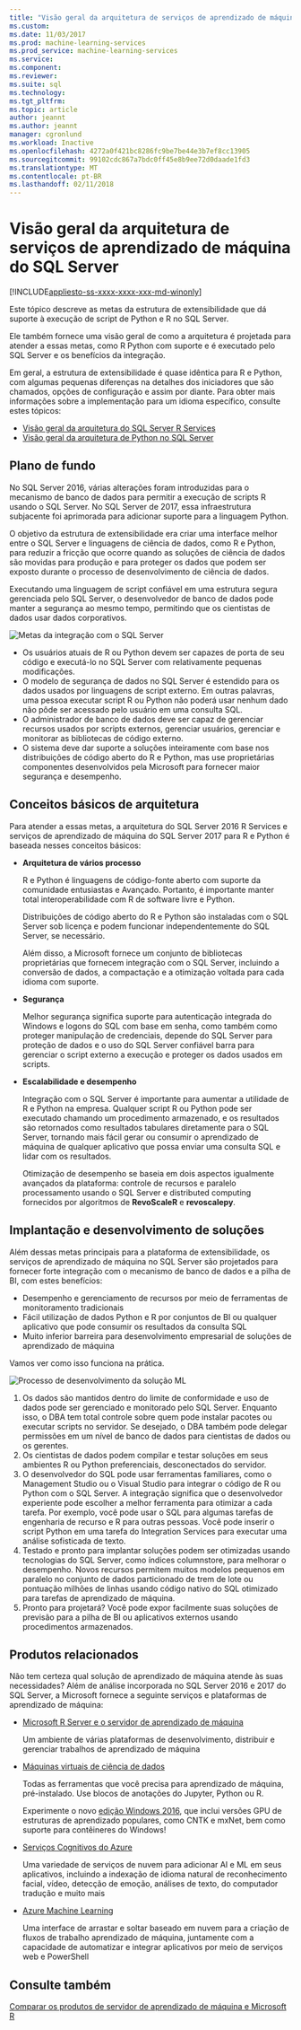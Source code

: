 ```yaml
---
title: "Visão geral da arquitetura de serviços de aprendizado de máquina do SQL Server | Microsoft Docs"
ms.custom: 
ms.date: 11/03/2017
ms.prod: machine-learning-services
ms.prod_service: machine-learning-services
ms.service: 
ms.component: 
ms.reviewer: 
ms.suite: sql
ms.technology: 
ms.tgt_pltfrm: 
ms.topic: article
author: jeannt
ms.author: jeannt
manager: cgronlund
ms.workload: Inactive
ms.openlocfilehash: 4272a0f421bc8286fc9be7be44e3b7ef8cc13905
ms.sourcegitcommit: 99102cdc867a7bdc0ff45e8b9ee72d0daade1fd3
ms.translationtype: MT
ms.contentlocale: pt-BR
ms.lasthandoff: 02/11/2018
---
```

# <a name="architecture-overview-for-sql-server-machine-learning-services"></a>Visão geral da arquitetura de serviços de aprendizado de máquina do SQL Server 
[!INCLUDE[appliesto-ss-xxxx-xxxx-xxx-md-winonly](../includes/appliesto-ss-xxxx-xxxx-xxx-md-winonly.md)]

Este tópico descreve as metas da estrutura de extensibilidade que dá suporte à execução de script de Python e R no SQL Server.

Ele também fornece uma visão geral de como a arquitetura é projetada para atender a essas metas, como R Python com suporte e é executado pelo SQL Server e os benefícios da integração.

Em geral, a estrutura de extensibilidade é quase idêntica para R e Python, com algumas pequenas diferenças na detalhes dos iniciadores que são chamados, opções de configuração e assim por diante. Para obter mais informações sobre a implementação para um idioma específico, consulte estes tópicos:

- [Visão geral da arquitetura do SQL Server R Services](r/architecture-overview-sql-server-r.md)
- [Visão geral da arquitetura de Python no SQL Server](python/architecture-overview-sql-server-python.md)


## <a name="background"></a>Plano de fundo

No SQL Server 2016, várias alterações foram introduzidas para o mecanismo de banco de dados para permitir a execução de scripts R usando o SQL Server. No SQL Server de 2017, essa infraestrutura subjacente foi aprimorada para adicionar suporte para a linguagem Python.

O objetivo da estrutura de extensibilidade era criar uma interface melhor entre o SQL Server e linguagens de ciência de dados, como R e Python, para reduzir a fricção que ocorre quando as soluções de ciência de dados são movidas para produção e para proteger os dados que podem ser exposto durante o processo de desenvolvimento de ciência de dados.

Executando uma linguagem de script confiável em uma estrutura segura gerenciada pelo SQL Server, o desenvolvedor de banco de dados pode manter a segurança ao mesmo tempo, permitindo que os cientistas de dados usar dados corporativos.

  ![Metas da integração com o SQL Server](media/ml-service-value-add.png "Machine Learning serviços de valor agregado")

- Os usuários atuais de R ou Python devem ser capazes de porta de seu código e executá-lo no SQL Server com relativamente pequenas modificações.
- O modelo de segurança de dados no SQL Server é estendido para os dados usados por linguagens de script externo. Em outras palavras, uma pessoa executar script R ou Python não poderá usar nenhum dado não pôde ser acessado pelo usuário em uma consulta SQL.
- O administrador de banco de dados deve ser capaz de gerenciar recursos usados por scripts externos, gerenciar usuários, gerenciar e monitorar as bibliotecas de código externo.
- O sistema deve dar suporte a soluções inteiramente com base nos distribuições de código aberto do R e Python, mas use proprietárias componentes desenvolvidos pela Microsoft para fornecer maior segurança e desempenho.

## <a name="architecture-core-concepts"></a>Conceitos básicos de arquitetura

Para atender a essas metas, a arquitetura do SQL Server 2016 R Services e serviços de aprendizado de máquina do SQL Server 2017 para R e Python é baseada nesses conceitos básicos:

+ **Arquitetura de vários processo**

  R e Python é linguagens de código-fonte aberto com suporte da comunidade entusiastas e Avançado. Portanto, é importante manter total interoperabilidade com R de software livre e Python.

  Distribuições de código aberto do R e Python são instaladas com o SQL Server sob licença e podem funcionar independentemente do SQL Server, se necessário.

   Além disso, a Microsoft fornece um conjunto de bibliotecas proprietárias que fornecem integração com o SQL Server, incluindo a conversão de dados, a compactação e a otimização voltada para cada idioma com suporte.

+ **Segurança**

   Melhor segurança significa suporte para autenticação integrada do Windows e logons do SQL com base em senha, como também como proteger manipulação de credenciais, depende do SQL Server para proteção de dados e o uso do SQL Server confiável barra para gerenciar o script externo a execução e proteger os dados usados em scripts.

+ **Escalabilidade e desempenho**

  Integração com o SQL Server é importante para aumentar a utilidade de R e Python na empresa. Qualquer script R ou Python pode ser executado chamando um procedimento armazenado, e os resultados são retornados como resultados tabulares diretamente para o SQL Server, tornando mais fácil gerar ou consumir o aprendizado de máquina de qualquer aplicativo que possa enviar uma consulta SQL e lidar com os resultados.

  Otimização de desempenho se baseia em dois aspectos igualmente avançados da plataforma: controle de recursos e paralelo processamento usando o SQL Server e distributed computing fornecidos por algoritmos de **RevoScaleR** e **revoscalepy**.

## <a name="solution-development-and-deployment"></a>Implantação e desenvolvimento de soluções

Além dessas metas principais para a plataforma de extensibilidade, os serviços de aprendizado de máquina no SQL Server são projetados para fornecer forte integração com o mecanismo de banco de dados e a pilha de BI, com estes benefícios:

+ Desempenho e gerenciamento de recursos por meio de ferramentas de monitoramento tradicionais
+ Fácil utilização de dados Python e R por conjuntos de BI ou qualquer aplicativo que pode consumir os resultados da consulta SQL
+ Muito inferior barreira para desenvolvimento empresarial de soluções de aprendizado de máquina

Vamos ver como isso funciona na prática.

  ![Processo de desenvolvimento da solução ML](media/ml-solution-development-process.png "desenvolver e implantar usando serviços de aprendizado de máquina")

1. Os dados são mantidos dentro do limite de conformidade e uso de dados pode ser gerenciado e monitorado pelo SQL Server. Enquanto isso, o DBA tem total controle sobre quem pode instalar pacotes ou executar scripts no servidor. Se desejado, o DBA também pode delegar permissões em um nível de banco de dados para cientistas de dados ou os gerentes.
2. Os cientistas de dados podem compilar e testar soluções em seus ambientes R ou Python preferenciais, desconectados do servidor.
3. O desenvolvedor do SQL pode usar ferramentas familiares, como o Management Studio ou o Visual Studio para integrar o código de R ou Python com o SQL Server. A integração significa que o desenvolvedor experiente pode escolher a melhor ferramenta para otimizar a cada tarefa. Por exemplo, você pode usar o SQL para algumas tarefas de engenharia de recurso e R para outras pessoas. Você pode inserir o script Python em uma tarefa do Integration Services para executar uma análise sofisticada de texto.
4. Testado e pronto para implantar soluções podem ser otimizadas usando tecnologias do SQL Server, como índices columnstore, para melhorar o desempenho. Novos recursos permitem muitos modelos pequenos em paralelo no conjunto de dados particionado de trem de lote ou pontuação milhões de linhas usando código nativo do SQL otimizado para tarefas de aprendizado de máquina.
5. Pronto para projetará? Você pode expor facilmente suas soluções de previsão para a pilha de BI ou aplicativos externos usando procedimentos armazenados.

## <a name="related-products"></a>Produtos relacionados

Não tem certeza qual solução de aprendizado de máquina atende às suas necessidades? Além de análise incorporada no SQL Server 2016 e 2017 do SQL Server, a Microsoft fornece a seguinte serviços e plataformas de aprendizado de máquina:

+ [Microsoft R Server e o servidor de aprendizado de máquina](https://docs.microsoft.com/machine-learning-server/what-is-machine-learning-server)

  Um ambiente de várias plataformas de desenvolvimento, distribuir e gerenciar trabalhos de aprendizado de máquina
+ [Máquinas virtuais de ciência de dados](https://docs.microsoft.com/azure/machine-learning/machine-learning-data-science-virtual-machine-overview)

  Todas as ferramentas que você precisa para aprendizado de máquina, pré-instalado. Use blocos de anotações do Jupyter, Python ou R.
  
  Experimente o novo [edição Windows 2016](http://aka.ms/dsvm/win2016), que inclui versões GPU de estruturas de aprendizado populares, como CNTK e mxNet, bem como suporte para contêineres do Windows!

+ [Serviços Cognitivos do Azure](https://azure.microsoft.com/services/cognitive-services/)

  Uma variedade de serviços de nuvem para adicionar AI e ML em seus aplicativos, incluindo a indexação de idioma natural de reconhecimento facial, vídeo, detecção de emoção, análises de texto, do computador tradução e muito mais
+ [Azure Machine Learning](https://azure.microsoft.com/services/machine-learning/)

  Uma interface de arrastar e soltar baseado em nuvem para a criação de fluxos de trabalho aprendizado de máquina, juntamente com a capacidade de automatizar e integrar aplicativos por meio de serviços web e PowerShell

## <a name="see-also"></a>Consulte também

[Comparar os produtos de servidor de aprendizado de máquina e Microsoft R](https://docs.microsoft.com/machine-learning-server/what-is-r-server-interoperability)
